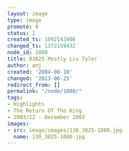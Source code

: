 ```yaml
---
layout: image
type: image
promote: 0
status: 1
created_ts: 1092143406
changed_ts: 1372159432
node_id: 1080
title: 03025 Mostly Liv Tyler
author: anj
created: '2004-08-10'
changed: '2013-06-25'
redirect_from: []
permalink: "/node/1080/"
tags:
- Highlights
- The Return Of The King
- 2003/12 - December 2003
images:
- src: image/images/130_3025-1080.jpg
  name: 130_3025-1080.jpg
---
```


